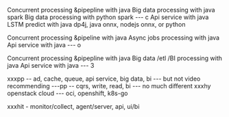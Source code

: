 Concurrent processing &pipepline with java
Big data processing with java spark
Big data processing with python spark --- c
Api service with java 
LSTM predict with java dp4j, java onnx, nodejs onnx, or python

Concurrent processing &pipeline with java
Async jobs processing with java
Api service with java --- o


Concurrent processing &pipepline with java
Big data /etl /BI processing with java
Api service with java --- 3


  xxxpp -- ad, cache, queue, api service, big data, bi --- but not video recommending
  ---pp -- cqrs, write, read, bi --- no much different
  xxxhy openstack cloud --- oci, openshift, k8s-go

  xxxhit - monitor/collect, agent/server, api, ui/bi
